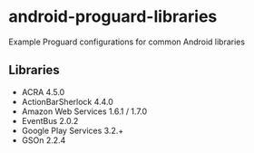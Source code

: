 android-proguard-libraries
==========================

Example Proguard configurations for common Android libraries

## Libraries
* ACRA 4.5.0
* ActionBarSherlock 4.4.0
* Amazon Web Services 1.6.1 / 1.7.0
* EventBus 2.0.2
* Google Play Services 3.2.+
* GSOn 2.2.4
